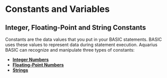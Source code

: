 # Constants and Variables

## Integer, Floating-Point and String Constants

Constants are the data values that you put in your BASIC statements. 
BASIC uses these values to represent data during statement execution.
Aquarius BASIC can recognize and manipulate three types of constants:

- **[Integer Numbers](Integer-Constants)**
- **[Floating-Point Numbers](Floating-Point-Constants)**
- **[Strings](String-Constants)**
